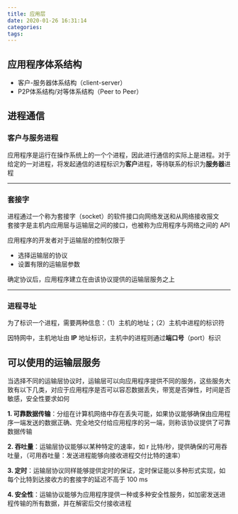 ```yaml
---
title: 应用层
date: 2020-01-26 16:31:14
categories: 
tags:
---
```

## 应用程序体系结构
- 客户-服务器体系结构（client-server）
- P2P体系结构/对等体系结构（Peer to Peer）

## 进程通信
### 客户与服务进程
应用程序是运行在操作系统上的一个个进程，因此进行通信的实际上是进程。对于给定的一对进程，将发起通信的进程标识为**客户**进程，等待联系的标识为**服务器**进程

---
### 套接字  
进程通过一个称为套接字（socket）的软件接口向网络发送和从网络接收报文  
套接字是主机内应用层与运输层之间的接口，也被称为应用程序与网络之间的 API

应用程序的开发者对于运输层的控制仅限于
- 选择运输层的协议
- 设置有限的运输层参数

确定协议后，应用程序建立在由该协议提供的运输层服务之上

---
### 进程寻址
为了标识一个进程，需要两种信息：（1）主机的地址；（2）主机中进程的标识符

因特网中，主机地址由 **IP** 地址标识，主机中的进程则通过**端口号**（port）标识

## 可以使用的运输层服务
当选择不同的运输层协议时，运输层可以向应用程序提供不同的服务，这些服务大致有以下几类，对应于应用程序是否可以容忍数据丢失，带宽是否弹性，时间是否敏感，安全性要求如何

**1. 可靠数据传输**：分组在计算机网络中存在丢失可能，如果协议能够确保由应用程序一端发送的数据正确、完全地交付给应用程序的另一端，则称该协议提供了可靠数据传输

**2. 吞吐量**：运输层协议能够以某种特定的速率，如 r 比特/秒，提供确保的可用吞吐量，（可用吞吐量：发送进程能够向接收进程交付比特的速率）

**3. 定时**：运输层协议同样能够提供定时的保证，定时保证能以多种形式实现，如每个比特到达接收方的套接字的延迟不高于 100 ms

**4. 安全性**：运输协议能够为应用程序提供一种或多种安全性服务，如加密发送进程传输的所有数据，并在解密后交付接收进程


## 

